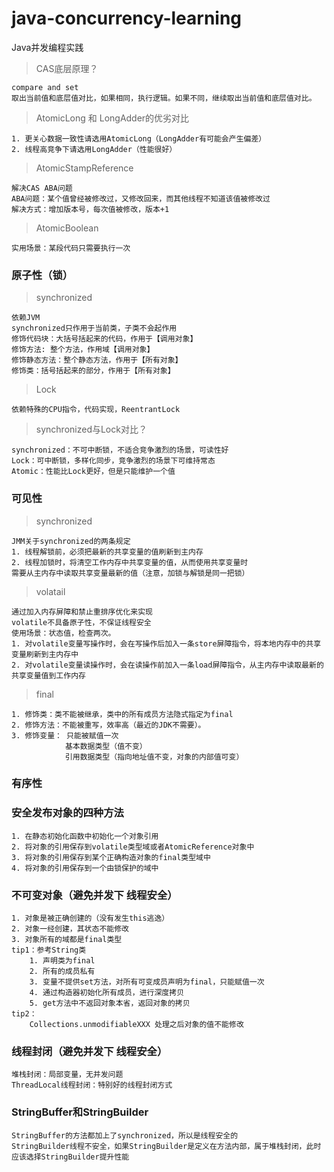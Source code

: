# java-concurrency-learning
Java并发编程实践

> CAS底层原理？
    
    compare and set
    取出当前值和底层值对比，如果相同，执行逻辑。如果不同，继续取出当前值和底层值对比。

> AtomicLong 和 LongAdder的优劣对比

    1. 更关心数据一致性请选用AtomicLong（LongAdder有可能会产生偏差）
    2. 线程高竞争下请选用LongAdder（性能很好）
    
> AtomicStampReference

    解决CAS ABA问题
    ABA问题：某个值曾经被修改过，又修改回来，而其他线程不知道该值被修改过
    解决方式：增加版本号，每次值被修改，版本+1
    
> AtomicBoolean

    实用场景：某段代码只需要执行一次

### 原子性（锁）
> synchronized

    依赖JVM
    synchronized只作用于当前类，子类不会起作用
    修饰代码块：大括号括起来的代码，作用于【调用对象】
    修饰方法: 整个方法，作用域【调用对象】
    修饰静态方法：整个静态方法，作用于【所有对象】
    修饰类：括号括起来的部分，作用于【所有对象】
    
> Lock

    依赖特殊的CPU指令，代码实现，ReentrantLock
    
> synchronized与Lock对比？

    synchronized：不可中断锁，不适合竞争激烈的场景，可读性好
    Lock：可中断锁，多样化同步，竞争激烈的场景下可维持常态
    Atomic：性能比Lock更好，但是只能维护一个值
    
### 可见性
> synchronized

    JMM关于synchronized的两条规定
    1. 线程解锁前，必须把最新的共享变量的值刷新到主内存
    2. 线程加锁时，将清空工作内存中共享变量的值，从而使用共享变量时
    需要从主内存中读取共享变量最新的值（注意，加锁与解锁是同一把锁）
    
> volatail

    通过加入内存屏障和禁止重排序优化来实现
    volatile不具备原子性，不保证线程安全
    使用场景：状态值，检查两次。
    1. 对volatile变量写操作时，会在写操作后加入一条store屏障指令，将本地内存中的共享变量刷新到主内存中
    2. 对volatile变量读操作时，会在读操作前加入一条load屏障指令，从主内存中读取最新的共享变量值到工作内存
    
> final
    
    1. 修饰类：类不能被继承，类中的所有成员方法隐式指定为final
    2. 修饰方法：不能被重写，效率高（最近的JDK不需要）。
    3. 修饰变量： 只能被赋值一次
                基本数据类型（值不变）
                引用数据类型（指向地址值不变，对象的内部值可变）

### 有序性


### 安全发布对象的四种方法

    1. 在静态初始化函数中初始化一个对象引用
    2. 将对象的引用保存到volatile类型域或者AtomicReference对象中
    3. 将对象的引用保存到某个正确构造对象的final类型域中
    4. 将对象的引用保存到一个由锁保护的域中
    
### 不可变对象（避免并发下 线程安全）

    1. 对象是被正确创建的（没有发生this逃逸）
    2. 对象一经创建，其状态不能修改
    3. 对象所有的域都是final类型
    tip1：参考String类
        1. 声明类为final
        2. 所有的成员私有
        3. 变量不提供set方法，对所有可变成员声明为final，只能赋值一次
        4. 通过构造器初始化所有成员，进行深度拷贝
        5. get方法中不返回对象本省，返回对象的拷贝
    tip2：
        Collections.unmodifiableXXX 处理之后对象的值不能修改

### 线程封闭（避免并发下 线程安全）

    堆栈封闭：局部变量，无并发问题
    ThreadLocal线程封闭：特别好的线程封闭方式
    
### StringBuffer和StringBuilder

    StringBuffer的方法都加上了synchronized，所以是线程安全的
    StringBuilder线程不安全，如果StringBuilder是定义在方法内部，属于堆栈封闭，此时应该选择StringBuilder提升性能
    


